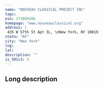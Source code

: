 ```yaml
---
name: "NOUVEAU CLASSICAL PROJECT INC"
tags:
ein: 273869286
homepage: "www.nouveauclassical.org"
address: |
 435 W 57th St Apt 3L, \nNew York, NY 10019
state: "NY"
city: "New York"
lng: 
lat: 
description: ""
is_501c3: X
---
```


## Long description


